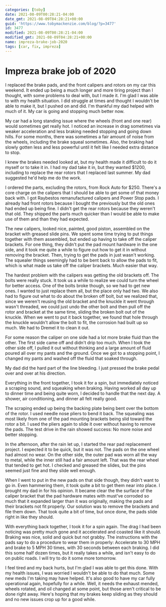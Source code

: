 ```yaml
---
categories: [toby]
date: 2021-08-09T00:28:21-04:00
date_gmt: 2021-08-09T04:28:21+00:00
guid: 'https://www.tobymackenzie.com/blog/?p=3477'
id: 3477
modified: 2021-08-09T00:28:21-04:00
modified_gmt: 2021-08-09T04:28:21+00:00
name: impreza-brake-job-2020
tags: [car, fix, impreza]
---
```


Impreza brake job of 2020
=========================

I replaced the brake pads, and the front calipers and rotors on my car this weekend.  It ended up being a much longer and more tiring project than I thought, with some problems to deal with, but I made it.  I'm glad I was able to with my health situation.  I did struggle at times and thought I wouldn't be able to make it, but I pushed on and did.  I'm thankful my dad helped with much of it.  My car is going and stopping much better now.

<!--more-->

My car had a long standing issue where the wheels (front and one rear) would sometimes get really hot.  I noticed an increase in drag sometimes via weaker acceleration and less braking needed stopping and going down hills.  For some months, there was sometimes a fair amount of noise from the wheels, including the brake squeal sometimes.  Also, the braking had slowly gotten less and less powerful until it felt like I needed extra distance to stop.

I knew the brakes needed looked at, but my health made it difficult to do it myself or to take it in.  I had my dad take it in, but they wanted $1200, including to replace the rear rotors that I replaced last summer.  My dad suggested he'd help me do the work.

I ordered the parts, excluding the rotors, from Rock Auto for $250.  There's a core charge on the calipers that I should be able to get some of that money back with.  I got Raybestos remanufactured calipers and Power Stop pads.  I already had front rotors because I bought the previously but the old ones had ended up being fine.  I didn't get the rear rotors because they weren't that old.  They shipped the parts much quicker than I would be able to make use of them and than they had expected.

The new calipers, looked nice, painted, good piston, assembled on the bracket with greased slide pins.  We spent some time trying to put things together with them assembled, but ended up having to take off the caliper brackets.  For one thing, they didn't put the pad mount hardware in the one side, and it took me quite a while to figure out how to get it in without removing the bracket.  Then, trying to get the pads in just wasn't working.  The squealer things seemingly had to be bent back to allow the pads to fit, which is what made us take off the caliper brackets.  Much easier that way.

The hardest problem with the calipers was getting the old brackets off.  The bolts were really stuck.  It took us a while to realize we could turn the wheel for better access.  One of the bolts broke though, so we had to get new ones.  I wanted to just replace them all, but the place only had two.  We also had to figure out what to do about the broken off bolt, but we realized that, since we weren't reusing the old bracket and the knuckle it went through wasn't threaded, we could just undo the other bolt and then pull off the rotor and bracket at the same time, sliding the broken bolt out of the knuckle.  When we went to put it back together, we found that hole through the knuckle wouldn't allow the bolt to fit, the corrosion had built up so much.  We had to Dremel it to clean it out.

For some reason the caliper on one side had a lot more brake fluid than the other.  The first side came off and didn't drip too much.  When I took the other side off, I pulled it out without thinking and a large amount of fluid poured all over my pants and the ground.  Once we got to a stopping point, I changed my pants and washed off the fluid that soaked through.

My dad did the hard part of the line bleeding.  I just pressed the brake pedal over and over at his direction.

Everything in the front together, I took it for a spin, but immediately noticed a scraping sound, and squeaking when braking.  Having worked all day up to dinner time and being quite worn, I decided to handle that the next day.  A shower, air conditioning, and dinner all felt really good.

The scraping ended up being the backing plate being bent over the bottom of the rotor.  I used needle nose pliers to bend it back.  The squealing was most likely from one of the pad mounting brackets being slid toward the rotor a bit.  I used the pliers again to slide it over without having to remove the pads.  The test drive in the rain showed success:  No more noise and better stopping.

In the afternoon, after the rain let up, I started the rear pad replacement project.  I expected it to be quick, but it was not.  The pads on the one wheel had almost no wear.  On the other side, the outer pad was worn all the way to metal, while the inner still had a fair amount left.  That was the rear wheel that tended to get hot.  I checked and greased the slides, but the pins seemed just fine and they slide well enough.

When I went to put in the new pads on that side though, they didn't want to go in.  Even hammering them, it took quite a bit to get them near into place.  I brought my dad in for his opinion.  It became clear the the surface of the caliper bracket that the pad hardware mates with must've corroded so much that it expanded larger than it was originally, making the pads and their brackets not fit properly.  Our solution was to remove the brackets and file them down.  That took quite a bit of time, but once done, the pads slide right in like they should.

With everything back together, I took it for a spin again.  The drag I had been noticing was pretty much gone and it accelerated and coasted like it should.  Braking was nice, solid and quick but not grabby.  The instructions with the pads say to do a procedure to wear them in properly:  Accelerate to 30 MPH and brake to 5 MPH 30 times, with 30 seconds between each braking.  I did this some half dozen times, but it really takes a while, and isn't easy to do on public roads.  I will try to do it some more tomorrow.

I feel tired and my back hurts, but I'm glad I was able to get this done.  With my health issues, I was worried I wouldn't be able to do that much.  Some new meds I'm taking may have helped.  It's also good to have my car fully operational again, hopefully for a while.  Well, it needs the exhaust mended, wheels rotated, and oil changed at some point, but those aren't critical to be done right away.  Here's hoping that my brakes keep sliding as they should and no new issues crop up for a good while.
